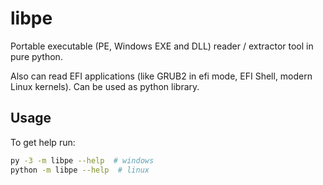 # libpe

Portable executable (PE, Windows EXE and DLL) reader / extractor tool in pure python.

Also can read EFI applications (like GRUB2 in efi mode, EFI Shell, modern Linux kernels). Can be used as python library.

## Usage

To get help run:

```bash
py -3 -m libpe --help  # windows
python -m libpe --help  # linux
```
